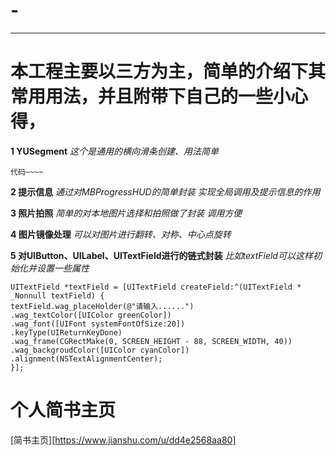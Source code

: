 # -

<!--# 为啥已女神为名称呢？-->
<!--## 主要就是我的女神太美丽、太漂亮、太吸引人 以至于我的脑海里只剩下我的女神 -->
-------------

# 本工程主要以三方为主，简单的介绍下其常用用法，并且附带下自己的一些小心得，

**1 YUSegment**
*这个是通用的横向滑条创建、用法简单*
```
代码~~~~
```

**2 提示信息**
*通过对MBProgressHUD的简单封装 实现全局调用及提示信息的作用*

**3 照片拍照**
*简单的对本地图片选择和拍照做了封装 调用方便*

**4 图片镜像处理**
*可以对图片进行翻转、对称、中心点旋转*

**5 对UIButton、UILabel、UITextField进行的链式封装**
*比如textField可以这样初始化并设置一些属性*
```
UITextField *textField = [UITextField createField:^(UITextField * _Nonnull textField) {
textField.wag_placeHolder(@"请输入......")
.wag_textColor([UIColor greenColor])
.wag_font([UIFont systemFontOfSize:20])
.keyType(UIReturnKeyDone)
.wag_frame(CGRectMake(0, SCREEN_HEIGHT - 88, SCREEN_WIDTH, 40))
.wag_backgroudColor([UIColor cyanColor])
.alignment(NSTextAlignmentCenter);
}];
```


# 个人简书主页
[简书主页][https://www.jianshu.com/u/dd4e2568aa80]

